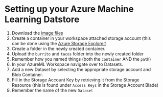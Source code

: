 # Setting up your Azure Machine Learning Datstore
1. Download the [image files](https://aiadvocate.blob.core.windows.net/public/tacosburrito.zip)
2. Create a container in your workspace attached storage account (this can be done using the [Azure Storage Explorer](https://azure.microsoft.com/en-us/features/storage-explorer/))
3. Create a folder in the newly created container.
4. Upload the `burrito` and `tacos` folder into the newly created folder
5. Remember how you named things (both the `container` AND the `path`)
6. In your AzureML Workspace navigate over to Datasets.
7. Add a new Dataset by selecting the appropriate storage account and Blob Container.
8. Fill in the Storage Account Key by retrieving it from the Storage Resource (this is found under `Access Keys` in the Storage Account Blade)
9. Remember the name of the new `Dataset`